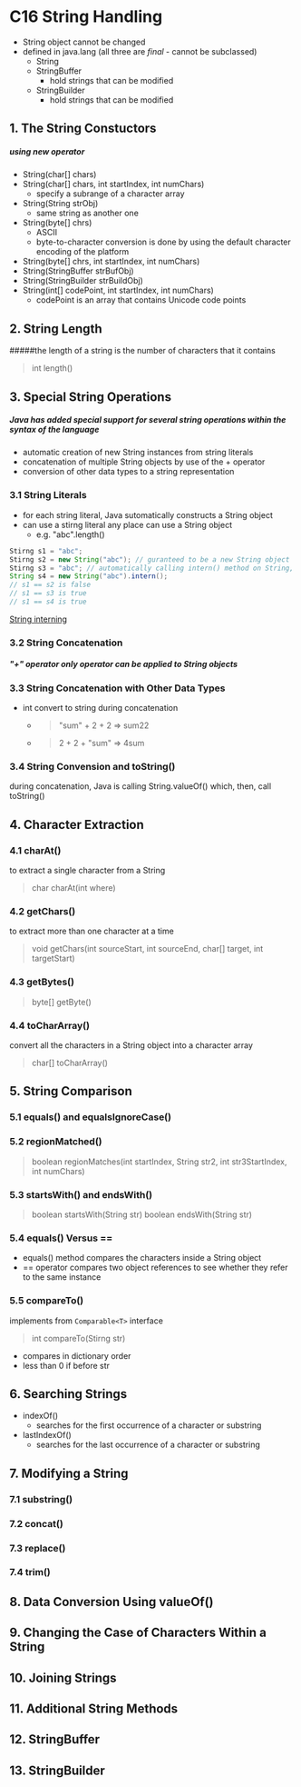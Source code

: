 # C16 String Handling

- String object cannot be changed
- defined in java.lang (all three are *final* - cannot be subclassed)
    + String
    + StringBuffer
        * hold strings that can be modified
    + StringBuilder
        * hold strings that can be modified

## 1. The String Constuctors

##### using new operator
- String(char[] chars)
- String(char[] chars, int startIndex, int numChars)
    + specify a subrange of a character array
- String(String strObj)
    + same string as another one
- String(byte[] chrs)
    + ASCII 
    + byte-to-character conversion is done by using the default character encoding of the platform
- String(byte[] chrs, int startIndex, int numChars)
- String(StringBuffer strBufObj)
- String(StringBuilder strBuildObj)
- String(int[] codePoint, int startIndex, int numChars)
    + codePoint is an array that contains Unicode code points

## 2. String Length

#####the length of a string is the number of characters that it contains
> int length()

## 3. Special String Operations

##### Java has added special support for several string operations within the syntax of the language

- automatic creation of new String instances from string literals
- concatenation of multiple String objects by use of the + operator
- conversion of other data types to a string representation

### 3.1 String Literals

- for each string literal, Java sutomatically constructs a String object
- can use a stirng literal any place can use a String object
    + e.g. "abc".length()

```java
Stirng s1 = "abc";
Stirng s2 = new String("abc"); // guranteed to be a new String object
Stirng s3 = "abc"; // automatically calling intern() method on String, return an existing string from pool of string
String s4 = new String("abc").intern();
// s1 == s2 is false
// s1 == s3 is true
// s1 == s4 is true
```
[String interning](https://en.wikipedia.org/wiki/String_interning)

### 3.2 String Concatenation

##### "+" operator only operator can be applied to String objects

### 3.3 String Concatenation with Other Data Types

- int convert to string during concatenation
    + > "sum" + 2 + 2 => sum22
    + > 2 + 2 + "sum" => 4sum

### 3.4 String Convension and toString()

during concatenation, Java is calling String.valueOf() which, then, call toString()

## 4. Character Extraction

### 4.1 charAt()

to extract a single character from a String
> char charAt(int where)

### 4.2 getChars()

to extract more than one character at a time
> void getChars(int sourceStart, int sourceEnd, char[] target, int targetStart)

### 4.3 getBytes()

> byte[] getByte()

### 4.4 toCharArray()

convert all the characters in a String object into a character array
> char[] toCharArray()

## 5. String Comparison

### 5.1 equals() and equalsIgnoreCase()

### 5.2 regionMatched()

> boolean regionMatches(int startIndex, String str2, int str3StartIndex, int numChars)

### 5.3 startsWith() and endsWith()

> boolean startsWith(String str)
> boolean endsWith(String str)

### 5.4 equals() Versus ==

- equals() method compares the characters inside a String object
- == operator compares two object references to see whether they refer to the same instance

### 5.5 compareTo()

implements from ```Comparable<T>``` interface
> int compareTo(Stirng str)

- compares in dictionary order
- less than 0 if before str

## 6. Searching Strings

- indexOf()
    + searches for the first occurrence of a character or substring
- lastIndexOf()
    + searches for the last occurrence of a character or substring

## 7. Modifying a String

### 7.1 substring()

### 7.2 concat()

### 7.3 replace()

### 7.4 trim()

## 8. Data Conversion Using valueOf()

## 9. Changing the Case of Characters Within a String

## 10. Joining Strings

## 11. Additional String Methods

## 12. StringBuffer

## 13. StringBuilder